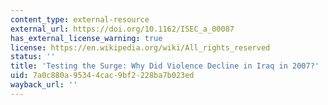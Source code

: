 ```yaml
---
content_type: external-resource
external_url: https://doi.org/10.1162/ISEC_a_00087
has_external_license_warning: true
license: https://en.wikipedia.org/wiki/All_rights_reserved
status: ''
title: 'Testing the Surge: Why Did Violence Decline in Iraq in 2007?'
uid: 7a0c880a-9534-4cac-9bf2-228ba7b023ed
wayback_url: ''
---
```

